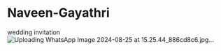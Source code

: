 # Naveen-Gayathri
 wedding invitation
 ![Uploading WhatsApp Image 2024-08-25 at 15.25.44_886cd8c6.jpg…]()
